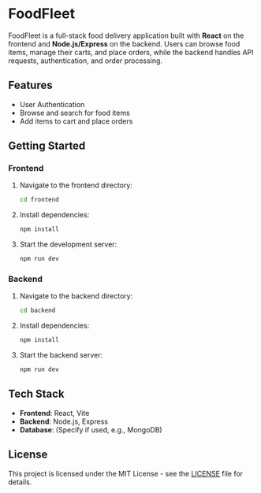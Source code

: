 
# FoodFleet

FoodFleet is a full-stack food delivery application built with **React** on the frontend and **Node.js/Express** on the backend. Users can browse food items, manage their carts, and place orders, while the backend handles API requests, authentication, and order processing.

## Features
- User Authentication
- Browse and search for food items
- Add items to cart and place orders

## Getting Started

### Frontend
1. Navigate to the frontend directory:
    ```bash
    cd frontend
    ```
2. Install dependencies:
    ```bash
    npm install
    ```
3. Start the development server:
    ```bash
    npm run dev
    ```

### Backend
1. Navigate to the backend directory:
    ```bash
    cd backend
    ```
2. Install dependencies:
    ```bash
    npm install
    ```
3. Start the backend server:
    ```bash
    npm run dev
    ```

## Tech Stack
- **Frontend**: React, Vite
- **Backend**: Node.js, Express
- **Database**: (Specify if used, e.g., MongoDB)

## License
This project is licensed under the MIT License - see the [LICENSE](LICENSE) file for details.
